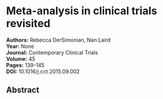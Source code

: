 # Meta-analysis in clinical trials revisited

**Authors:** Rebecca DerSimonian, Nan Laird  
**Year:** None  
**Journal:** Contemporary Clinical Trials  
**Volume:** 45  
**Pages:** 139-145  
**DOI:** 10.1016/j.cct.2015.09.002  

## Abstract


